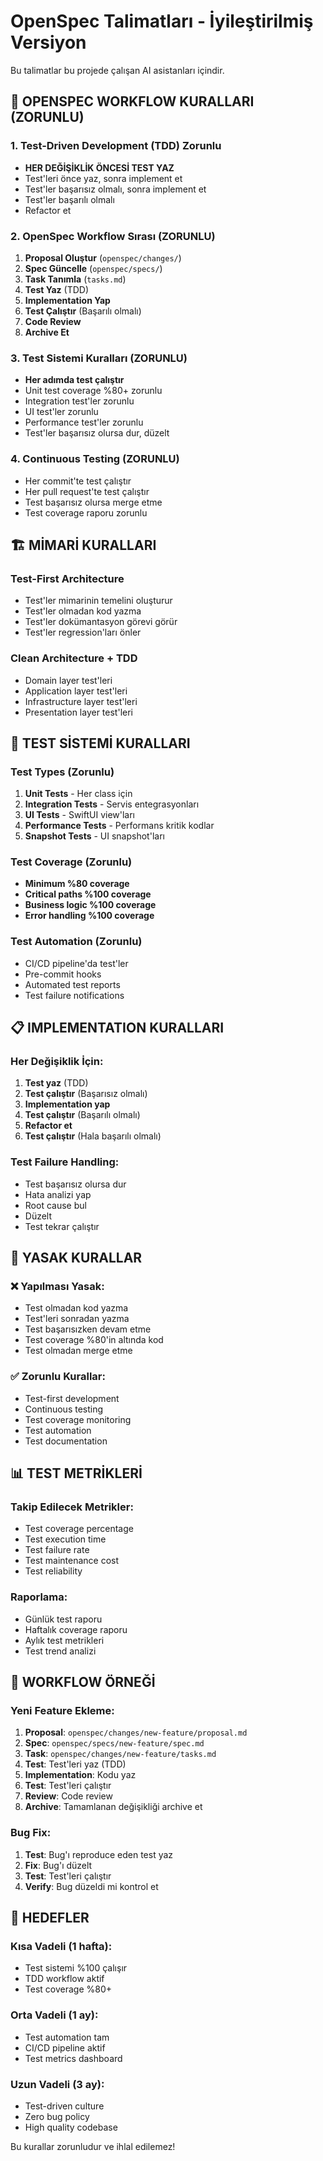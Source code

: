 # OpenSpec Talimatları - İyileştirilmiş Versiyon

Bu talimatlar bu projede çalışan AI asistanları içindir.

## 🎯 OPENSPEC WORKFLOW KURALLARI (ZORUNLU)

### 1. Test-Driven Development (TDD) Zorunlu
- **HER DEĞİŞİKLİK ÖNCESİ TEST YAZ**
- Test'leri önce yaz, sonra implement et
- Test'ler başarısız olmalı, sonra implement et
- Test'ler başarılı olmalı
- Refactor et

### 2. OpenSpec Workflow Sırası (ZORUNLU)
1. **Proposal Oluştur** (`openspec/changes/`)
2. **Spec Güncelle** (`openspec/specs/`)
3. **Task Tanımla** (`tasks.md`)
4. **Test Yaz** (TDD)
5. **Implementation Yap**
6. **Test Çalıştır** (Başarılı olmalı)
7. **Code Review**
8. **Archive Et**

### 3. Test Sistemi Kuralları (ZORUNLU)
- **Her adımda test çalıştır**
- Unit test coverage %80+ zorunlu
- Integration test'ler zorunlu
- UI test'ler zorunlu
- Performance test'ler zorunlu
- Test'ler başarısız olursa dur, düzelt

### 4. Continuous Testing (ZORUNLU)
- Her commit'te test çalıştır
- Her pull request'te test çalıştır
- Test başarısız olursa merge etme
- Test coverage raporu zorunlu

## 🏗️ MİMARİ KURALLARI

### Test-First Architecture
- Test'ler mimarinin temelini oluşturur
- Test'ler olmadan kod yazma
- Test'ler dokümantasyon görevi görür
- Test'ler regression'ları önler

### Clean Architecture + TDD
- Domain layer test'leri
- Application layer test'leri
- Infrastructure layer test'leri
- Presentation layer test'leri

## 🔧 TEST SİSTEMİ KURALLARI

### Test Types (Zorunlu)
1. **Unit Tests** - Her class için
2. **Integration Tests** - Servis entegrasyonları
3. **UI Tests** - SwiftUI view'ları
4. **Performance Tests** - Performans kritik kodlar
5. **Snapshot Tests** - UI snapshot'ları

### Test Coverage (Zorunlu)
- **Minimum %80 coverage**
- **Critical paths %100 coverage**
- **Business logic %100 coverage**
- **Error handling %100 coverage**

### Test Automation (Zorunlu)
- CI/CD pipeline'da test'ler
- Pre-commit hooks
- Automated test reports
- Test failure notifications

## 📋 IMPLEMENTATION KURALLARI

### Her Değişiklik İçin:
1. **Test yaz** (TDD)
2. **Test çalıştır** (Başarısız olmalı)
3. **Implementation yap**
4. **Test çalıştır** (Başarılı olmalı)
5. **Refactor et**
6. **Test çalıştır** (Hala başarılı olmalı)

### Test Failure Handling:
- Test başarısız olursa dur
- Hata analizi yap
- Root cause bul
- Düzelt
- Test tekrar çalıştır

## 🚨 YASAK KURALLAR

### ❌ Yapılması Yasak:
- Test olmadan kod yazma
- Test'leri sonradan yazma
- Test başarısızken devam etme
- Test coverage %80'in altında kod
- Test olmadan merge etme

### ✅ Zorunlu Kurallar:
- Test-first development
- Continuous testing
- Test coverage monitoring
- Test automation
- Test documentation

## 📊 TEST METRİKLERİ

### Takip Edilecek Metrikler:
- Test coverage percentage
- Test execution time
- Test failure rate
- Test maintenance cost
- Test reliability

### Raporlama:
- Günlük test raporu
- Haftalık coverage raporu
- Aylık test metrikleri
- Test trend analizi

## 🔄 WORKFLOW ÖRNEĞİ

### Yeni Feature Ekleme:
1. **Proposal**: `openspec/changes/new-feature/proposal.md`
2. **Spec**: `openspec/specs/new-feature/spec.md`
3. **Task**: `openspec/changes/new-feature/tasks.md`
4. **Test**: Test'leri yaz (TDD)
5. **Implementation**: Kodu yaz
6. **Test**: Test'leri çalıştır
7. **Review**: Code review
8. **Archive**: Tamamlanan değişikliği archive et

### Bug Fix:
1. **Test**: Bug'ı reproduce eden test yaz
2. **Fix**: Bug'ı düzelt
3. **Test**: Test'leri çalıştır
4. **Verify**: Bug düzeldi mi kontrol et

## 🎯 HEDEFLER

### Kısa Vadeli (1 hafta):
- Test sistemi %100 çalışır
- TDD workflow aktif
- Test coverage %80+

### Orta Vadeli (1 ay):
- Test automation tam
- CI/CD pipeline aktif
- Test metrics dashboard

### Uzun Vadeli (3 ay):
- Test-driven culture
- Zero bug policy
- High quality codebase

Bu kurallar zorunludur ve ihlal edilemez!